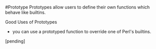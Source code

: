 #Prototype
Prototypes allow users to define their own functions which behave like builtins.

Good Uses of Prototypes

- you can use a prototyped function to overrideone of Perl's builtins.

[pending]